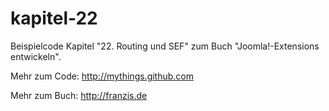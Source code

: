 kapitel-22
==========

Beispielcode Kapitel "22. Routing und SEF" zum Buch "Joomla!-Extensions entwickeln".

Mehr zum Code: http://mythings.github.com

Mehr zum Buch: http://franzis.de
